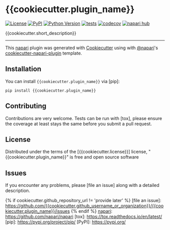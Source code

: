 # {{cookiecutter.plugin_name}}

[![License](https://img.shields.io/pypi/l/{{cookiecutter.plugin_name}}.svg?color=green)](https://github.com/{{cookiecutter.github_username_or_organization}}/{{cookiecutter.plugin_name}}/raw/main/LICENSE)
[![PyPI](https://img.shields.io/pypi/v/{{cookiecutter.plugin_name}}.svg?color=green)](https://pypi.org/project/{{cookiecutter.plugin_name}})
[![Python Version](https://img.shields.io/pypi/pyversions/{{cookiecutter.plugin_name}}.svg?color=green)](https://python.org)
[![tests](https://github.com/{{cookiecutter.github_username_or_organization}}/{{cookiecutter.plugin_name}}/workflows/tests/badge.svg)](https://github.com/{{cookiecutter.github_username_or_organization}}/{{cookiecutter.plugin_name}}/actions)
[![codecov](https://codecov.io/gh/{{cookiecutter.github_username_or_organization}}/{{cookiecutter.plugin_name}}/branch/main/graph/badge.svg)](https://codecov.io/gh/{{cookiecutter.github_username_or_organization}}/{{cookiecutter.plugin_name}})
[![napari hub](https://img.shields.io/endpoint?url=https://api.napari-hub.org/shields/{{cookiecutter.plugin_name}})](https://napari-hub.org/plugins/{{cookiecutter.plugin_name}})

{{cookiecutter.short_description}}

----------------------------------

This [napari] plugin was generated with [Cookiecutter] using with [@napari]'s [cookiecutter-napari-plugin] template.

<!--
Don't miss the full getting started guide to set up your new package:
https://github.com/napari/cookiecutter-napari-plugin#getting-started

and review the napari docs for plugin developers:
https://napari.org/docs/plugins/index.html
-->

## Installation

You can install `{{cookiecutter.plugin_name}}` via [pip]:

    pip install {{cookiecutter.plugin_name}}

## Contributing

Contributions are very welcome. Tests can be run with [tox], please ensure
the coverage at least stays the same before you submit a pull request.

## License

Distributed under the terms of the [{{cookiecutter.license}}] license,
"{{cookiecutter.plugin_name}}" is free and open source software

## Issues

If you encounter any problems, please [file an issue] along with a detailed description.

[napari]: https://github.com/napari/napari
[Cookiecutter]: https://github.com/audreyr/cookiecutter
[@napari]: https://github.com/napari
[MIT]: http://opensource.org/licenses/MIT
[BSD-3]: http://opensource.org/licenses/BSD-3-Clause
[GNU GPL v3.0]: http://www.gnu.org/licenses/gpl-3.0.txt
[GNU LGPL v3.0]: http://www.gnu.org/licenses/lgpl-3.0.txt
[Apache Software License 2.0]: http://www.apache.org/licenses/LICENSE-2.0
[Mozilla Public License 2.0]: https://www.mozilla.org/media/MPL/2.0/index.txt
[cookiecutter-napari-plugin]: https://github.com/napari/cookiecutter-napari-plugin
{% if cookiecutter.github_repository_url != 'provide later' %}
[file an issue]: https://github.com/{{cookiecutter.github_username_or_organization}}/{{cookiecutter.plugin_name}}/issues
{% endif %}
[napari]: https://github.com/napari/napari
[tox]: https://tox.readthedocs.io/en/latest/
[pip]: https://pypi.org/project/pip/
[PyPI]: https://pypi.org/
